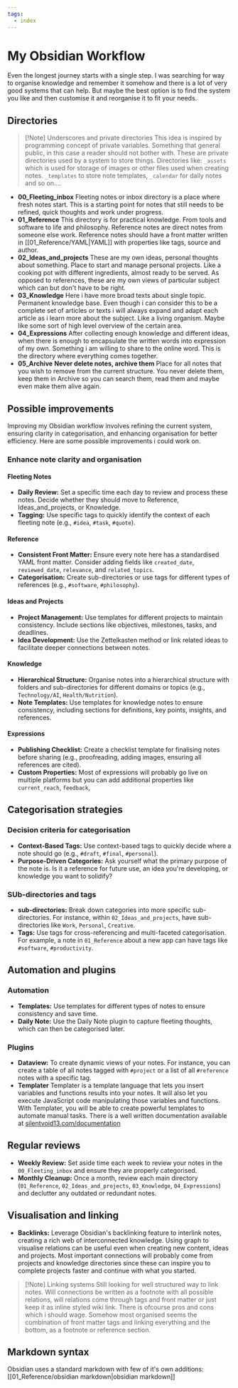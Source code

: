 ```yaml
---
tags:
  - index
---
```


# My Obsidian Workflow

Even the longest journey starts with a single step. I was searching for way to organise knowledge and remember it somehow and there is a lot of very good systems that can help. But maybe the best option is to find the system you like and then customise it and reorganise it to fit your needs.

## Directories


> [!Note] Underscores and private directories
> This idea is inspired by programming concept of private variables. Something that general public, in this case a reader should not bother with. These are private directories used by a system to store things. Directories like: `_assets` which is used for storage of images or other files used when creating notes. `_templates` to store note templates, `_calendar` for daily notes and so on....


- **00_Fleeting_inbox**
Fleeting notes or inbox directory is a place where fresh notes start. This is a starting point for notes that still needs to be refined, quick thoughts and work under progress.
- **01_Reference**
This directory is for practical knowledge. From tools and software to life and philosophy. Reference notes are direct notes from someone else work. Reference notes should have a front matter written in [[01_Reference/YAML|YAML]] with properties like tags, source and author.
- **02_Ideas_and_projects**
These are my own ideas, personal thoughts about something. Place to start and manage personal projects. Like a cooking pot with different ingredients, almost ready to be served. As opposed to references, these are my own views of particular subject which can but don't have to be right.
- **03_Knowledge**
Here i have more broad texts about single topic. Permanent knowledge base. Even though i can consider this to be a complete set of articles or texts i will always expand and adapt each article as i learn more about the subject. Like a living organism. Maybe like some sort of high level overview of the certain area.
- **04_Expressions**
After collecting enough knowledge and different ideas, when there is enough to encapsulate the written words into expression of my own.  Something i am willing to share to the online word. This is the directory where everything comes together.
- **05_Archive**
**Never delete notes, archive them**
Place for all notes that you wish to remove from the current structure. You never delete them, keep them in Archive so you can search them, read them and maybe even make them alive again. 

## Possible improvements

Improving my Obsidian workflow involves refining the current system, ensuring clarity in categorisation, and enhancing organisation for better efficiency. Here are some possible improvements i could work on.

### Enhance note clarity and organisation

#### Fleeting Notes
- **Daily Review:** Set a specific time each day to review and process these notes. Decide whether they should move to Reference, Ideas_and_projects, or Knowledge.
- **Tagging:** Use specific tags to quickly identify the context of each fleeting note (e.g., `#idea`, `#task`, `#quote`).

#### Reference
- **Consistent Front Matter:** Ensure every note here has a standardised YAML front matter. Consider adding fields like `created_date`, `reviewed_date`, `relevance`, and `related_topics`.
- **Categorisation:** Create sub-directories or use tags for different types of references (e.g., `#software`, `#philosophy`).

#### Ideas and Projects
- **Project Management:** Use templates for different projects to maintain consistency. Include sections like objectives, milestones, tasks, and deadlines.
- **Idea Development:** Use the Zettelkasten method or link related ideas to facilitate deeper connections between notes.

#### Knowledge
- **Hierarchical Structure:** Organise notes into a hierarchical structure with folders and sub-directories for different domains or topics (e.g., `Technology/AI`, `Health/Nutrition`).
- **Note Templates:** Use templates for knowledge notes to ensure consistency, including sections for definitions, key points, insights, and references.

#### Expressions
- **Publishing Checklist:** Create a checklist template for finalising notes before sharing (e.g., proofreading, adding images, ensuring all references are cited).
- **Custom Properties:** Most of expressions will probably go live on multiple platforms but you can add additional properties like `current_reach`, `feedback`, 

## Categorisation strategies

### Decision criteria for categorisation
- **Context-Based Tags:** Use context-based tags to quickly decide where a note should go (e.g., `#draft`, `#final`, `#personal`).
- **Purpose-Driven Categories:** Ask yourself what the primary purpose of the note is. Is it a reference for future use, an idea you're developing, or knowledge you want to solidify?

### SUb-directories and tags
- **sub-directories:** Break down categories into more specific sub-directories. For instance, within `02_Ideas_and_projects`, have sub-directories like `Work`, `Personal`, `Creative`.
- **Tags:** Use tags for cross-referencing and multi-faceted categorisation. For example, a note in `01_Reference` about a new app can have tags like `#software`, `#productivity`.

## Automation and plugins

### Automation
- **Templates:** Use templates for different types of notes to ensure consistency and save time.
- **Daily Note:** Use the Daily Note plugin to capture fleeting thoughts, which can then be categorised later.

### Plugins
- **Dataview:** To create dynamic views of your notes. For instance, you can create a table of all notes tagged with `#project` or a list of all `#reference` notes with a specific tag.
- **Templater** Templater is a template language that lets you insert variables and functions results into your notes. It will also let you execute JavaScript code manipulating those variables and functions. With Templater, you will be able to create powerful templates to automate manual tasks. There is a well written documentation available at [silentvoid13.com/documentation](https://silentvoid13.github.io/Templater/)

## Regular reviews

- **Weekly Review:** Set aside time each week to review your notes in the `00_Fleeting_inbox` and ensure they are properly categorised.
- **Monthly Cleanup:** Once a month, review each main directory (`01_Reference`, `02_Ideas_and_projects`, `03_Knowledge`, `04_Expressions`) and declutter any outdated or redundant notes.

## Visualisation and linking

- **Backlinks:** Leverage Obsidian's backlinking feature to interlink notes, creating a rich web of interconnected knowledge. Using graph to visualise relations can be useful even when creating new content, ideas and projects. Most important connections will probably come from projects and knowledge directories since these can inspire you to complete projects faster and continue with what you started.

>[!Note] Linking systems
>Still looking for well structured way to link notes. Will connections be written as a footnote with all possible relations, will relations come through tags and front matter or just keep it as inline styled wiki link. There is ofcourse pros and cons which i should wage. Somehow most organised seems the combination of front matter tags and linking everything and the bottom, as a footnote or reference section.

## Markdown syntax

Obsidian uses a standard markdown with few of it's own additions: [[01_Reference/obsidian markdown|obsidian markdown]]
